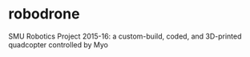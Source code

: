 # robodrone
SMU Robotics Project 2015-16: a custom-build, coded, and 3D-printed quadcopter controlled by Myo

